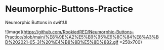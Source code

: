 # Neumorphic-Buttons-Practice
Neumorphic Buttons in swiftUI

![image](https://github.com/RookiedRED/Neumorphic-Buttons-Practice/blob/main/%E8%9E%A2%E5%B9%95%E9%8C%84%E8%A3%BD%202021-05-31%20%E4%B8%8B%E5%8D%882.gif =250x700)
